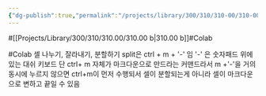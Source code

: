 ```yaml
---
{"dg-publish":true,"permalink":"/projects/library/300/310/310-00/310-00-b/","noteIcon":"0","created":"2024-02-13T19:07:25.722+09:00","updated":"2024-02-14T10:57:37.413+09:00"}
---
```


#[[Projects/Library/300/310/310.00/310.00 b\|310.00 b]]#Colab


#Colab
셀 나누기, 잘라내기, 분할하기 split은 ctrl + m + '-' 임
'-' 은 숫자패드 위에있는 대쉬 키보드
단 ctrl+ m 자체가 마크다운으로 만드라는 커맨드라서 m +'-'을 거의 동시에 누르지 않으면 ctrl+m이 먼저 수행되서 셀이 분할되는게 아니라 셀이 마크다운으로 변하고 끝일 수 있음